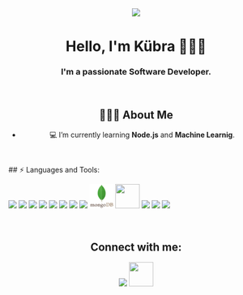<div align="center"><img width="30%" height="auto" src="https://ivoirecode.com/ivoire/public/public/graphics/August2019/o0ud62m5sPLaLeLOjrub.jpg" height="175px"/></a>

<h1 align="center">Hello, I'm Kübra 🙋🏻‍♀️</h1>
<h3 align="center">I'm a passionate Software Developer.</h3>
<br>

## 👩🏻‍💻 About Me

<!-- 🔭 I’m currently working on -->
- 💻 I’m currently learning **Node.js** and **Machine Learnig**.

<br>

<p align="left">## ⚡ Languages and Tools:<p>

<p align="left"> 
    <img src="https://img.icons8.com/color/48/000000/java-coffee-cup-logo.png"/> </a>
    <img src="https://img.icons8.com/color/48/000000/python.png"/> </a> 
    <img src="https://img.icons8.com/color/48/000000/javascript.png"/> </a> 
    <img src="https://img.icons8.com/color/48/000000/nodejs.png"/> </a> 
    <img src="https://img.icons8.com/color/48/000000/c-programming.png"/> </a>
    <img src="https://img.icons8.com/fluency/48/000000/android-os.png"/> </a>
    <img src="https://img.icons8.com/color/48/000000/spring-logo.png"/> </a> 
    <img src="https://img.icons8.com/color/48/000000/postgreesql.png"/></a>
    <img src="https://raw.githubusercontent.com/devicons/devicon/master/icons/mongodb/mongodb-original-wordmark.svg" alt="mongodb" width="48" height="48"/> </a> 
    <img src="https://img.icons8.com/plasticine/100/000000/oracle-pl-sql--v3.png" width="48" height="48"/></a>
    <img src="https://img.icons8.com/fluent/50/000000/mysql-logo.png"/> </a>
    <img src="https://img.icons8.com/color/48/000000/html-5.png"/> </a> 
    <img src="https://img.icons8.com/color/48/000000/css3.png"/> </a> 
</p>

<br/>


## Connect with me:
<p align="left">

<a href = "https://www.linkedin.com/in/kübra-özgan/"><img src="https://img.icons8.com/fluent/48/000000/linkedin.png"/></a>
<a href = "mailto:kubraozgan3@gmail.com"><img src="https://cdn.icon-icons.com/icons2/2631/PNG/512/gmail_new_logo_icon_159149.png" width="48" height="48"/></a>

</p>
